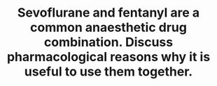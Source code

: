 ---
title: "Sevoflurane and fentanyl are a common anaesthetic drug combination. Discuss pharmacological reasons why it is useful to use them together."
entityType: SAQ
exam: PEX
college: ANZCA
year: 2013
sitting: A
question: 6
passRate: 57
EC_expectedDomains:
- "The classifications of both sevoflurane and fentanyl were well defined."
- "Moreover the pharmacodynamics of their actions and the side effects associated with these were also well described."
- "Included were good explanations of the beneficial modulating effects that the two agents do have on the pharmacodynamic effects of each other e.g. analgesia, cardiovascular parameters."
- "The question does ask about the pharmacology pertaining to choosing to use the two agents together."
EC_extraCredit:
- "Some extra marks were gained by the inclusion of a graph that related the synergism, factors which make the reduced dosages of agents influence cost and greenhouse effects."
EC_errorsCommon:
- "This was, perhaps, at times at the expense of mentioning some aspects of the pharmacokinetics pertaining to these two agents."
- "Discussion of onset and offset relationships, lack of competition in distribution, protein binding, metabolism or elimination indicated that the two agents do have minimal kinetic interaction."
---